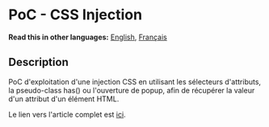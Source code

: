 # PoC - CSS Injection

__Read this in other languages:__ [English](README.md), [Français](README.fr.md)

## Description

PoC d'exploitation d'une injection CSS en utilisant les sélecteurs d'attributs, la pseudo-class has() ou l'ouverture de popup, afin de récupérer la valeur d'un attribut d'un élément HTML.

Le lien vers l'article complet est [ici](https://sharpforce.gitbook.io/cybersecurity/mon-blog/2022/novembre/les-injections-css-partie-1).